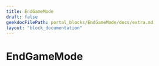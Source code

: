 ```yaml
---
title: EndGameMode
draft: false
geekdocFilePath: portal_blocks/EndGameMode/docs/extra.md
layout: "block_documentation"
---
```

# EndGameMode